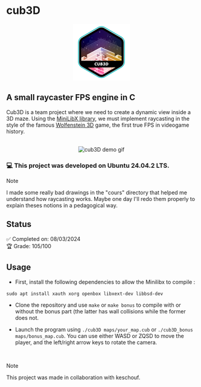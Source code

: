 # cub3D

<p align="center">
  <img src="https://github.com/ArenKae/ArenKae/blob/main/42%20badges/cub3de.png" alt="cub3D 42 project badge"/>
</p>

## A small raycaster FPS engine in C
Cub3D is a team project where we need to create a dynamic view inside a 3D maze. Using the [MiniLibX library](https://github.com/42Paris/minilibx-linux), we must implement raycasting in the style of the famous [Wolfenstein 3D](http://users.atw.hu/wolf3d/) game, the first true FPS in videogame history.
<br/><br/>
<p align="center">
  <img src="https://github.com/ArenKae/ArenKae/blob/main/screens/cub3d%20demo.gif" alt="cub3D demo gif" width="700" height="573">
</p>

### 💻 This project was developed on Ubuntu 24.04.2 LTS.

> [!NOTE]
> I made some really bad drawings in the "cours" directory that helped me understand how raycasting works. Maybe one day I'll redo them properly to explain theses notions in a pedagogical way.

## Status
✅ Completed on: 08/03/2024
</br>
🏆 Grade: 105/100

## Usage

- First, install the following dependencies to allow the Minilibx to compile :
```
sudo apt install xauth xorg openbox libxext-dev libbsd-dev
```

- Clone the repository and use ```make``` or ```make bonus``` to compile with or without the bonus part (the latter has wall collisions while the former does not.

- Launch the program using ```./cub3D maps/your_map.cub``` or ```./cub3D_bonus maps/bonus_map.cub```. You can use either WASD or ZQSD to move the player, and the left/right arrow keys to rotate the camera.
</br>

> [!NOTE]
> This project was made in collaboration with keschouf.
